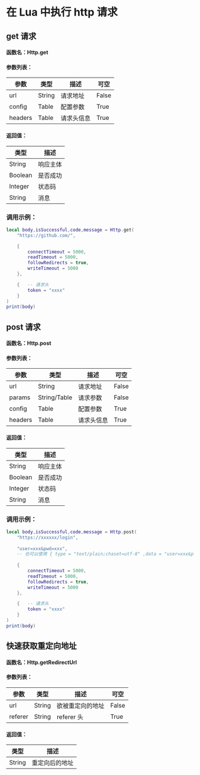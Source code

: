 # 在 Lua 中执行 http 请求

## get 请求

#### 函数名：Http.get

#### 参数列表：

| 参数    | 类型   | 描述       | 可空  |
| ------- | ------ | ---------- | ----- |
| url     | String | 请求地址   | False |
| config  | Table  | 配置参数   | True  |
| headers | Table  | 请求头信息 | True  |

#### 返回值：

| 类型    | 描述     |
| ------- | -------- |
| String  | 响应主体 |
| Boolean | 是否成功 |
| Integer | 状态码   |
| String  | 消息     |

### 调用示例：

```lua
local body,isSuccessful,code,message = Http.get(
    "https://github.com/",

    {
        connectTimeout = 5000,
        readTimeout = 5000,
        followRedirects = true,
        writeTimeout = 5000
    },

    {   -- 请求头
        token = "xxxx"
    }
)
print(body)
```



## post 请求

#### 函数名：Http.post

#### 参数列表：

| 参数    | 类型         | 描述       | 可空  |
| ------- | ------------ | ---------- | ----- |
| url     | String       | 请求地址   | False |
| params  | String/Table | 请求参数   | False |
| config  | Table        | 配置参数   | True  |
| headers | Table        | 请求头信息 | True  |

#### 返回值：

| 类型    | 描述     |
| ------- | -------- |
| String  | 响应主体 |
| Boolean | 是否成功 |
| Integer | 状态码   |
| String  | 消息     |

### 调用示例：

```lua
local body,isSuccessful,code,message = Http.post(
    "https://xxxxxx/login",
    
	"user=xxx&pwd=xxx", 
    -- 也可以使用 { type = "text/plain;chaset=utf-8" ,data = "user=xxx&pwd=xxx" }
    
    {  
        connectTimeout = 5000,
        readTimeout = 5000,
        followRedirects = true,
        writeTimeout = 5000
    }, 

    {   -- 请求头
        token = "xxxx"
    }
)
print(body)
```

## 快速获取重定向地址

#### 函数名：Http.getRedirectUrl

#### 参数列表：

| 参数    | 类型         | 描述       | 可空  |
| ------- | ------------ | ---------- | ----- |
| url     | String       | 欲被重定向的地址   | False |
| referer  | String | referer 头   | True |

#### 返回值：

| 类型    | 描述     |
| ------- | -------- |
| String  | 重定向后的地址 |
